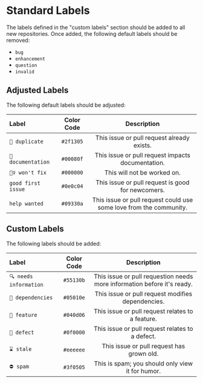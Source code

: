 # Standard Labels

The labels defined in the "custom labels" section should be added to all new repositories. Once added, the following default labels should be removed:

- `bug`
- `enhancement`
- `question`
- `invalid`

## Adjusted Labels

The following default labels should be adjusted:

| Label | Color Code | Description |
| :---- | :--------: | :---------: |
| `💾 duplicate` | `#2f1305` | This issue or pull request already exists. |
| `📃 documentation` | `#00080f` | This issue or pull request impacts documentation. |
| `🙅‍♀️ won't fix` | `#000000` | This will not be worked on. |
| `good first issue` | `#0e0c04` | This issue or pull request is good for newcomers. |
| `help wanted` | `#09330a` | This issue or pull request could use some love from the community. |

## Custom Labels

The following labels should be added:

| Label | Color Code | Description |
| :---- | :--------: | :---------: |
| `🔍 needs information` | `#55130b` | This issue or pull requestion needs more information before it's ready. |
| `🚸 dependencies` | `#05010e` | This issue or pull request modifies dependencies. |
| `💎 feature` | `#040d06` | This issue or pull request relates to a feature. |
| `💩 defect` | `#0f0000` | This issue or pull request relates to a defect. |
| `⌛ stale` | `#eeeeee` | This issue or pull request has grown old. |
| `⛔ spam` | `#3f0505` | This is spam; you should only view it for humor. |
